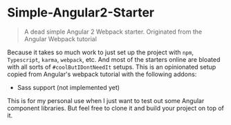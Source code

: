 # Simple-Angular2-Starter
> A dead simple Angular 2 Webpack starter. Originated from the Angular Webpack tutorial

Because it takes so much work to just set up the project with `npm`, `Typescript`, `karma`, `webpack`, etc. 
And most of the starters online are bloated with all sorts of `#coolButIDontNeedIt` setups. 
This is an opinionated setup copied from Angular's webpack tutorial with the following addons:  
- Sass support (not implemented yet)  

This is for my personal use when I just want to test out some Angular component libraries. But feel free to clone it and build your 
project on top of it.
